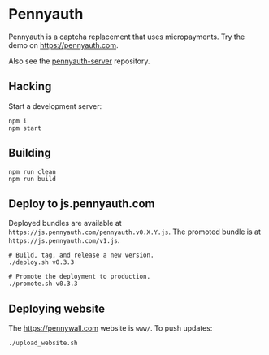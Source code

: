 # Pennyauth

Pennyauth is a captcha replacement that uses micropayments. Try the demo on https://pennyauth.com.

Also see the [pennyauth-server](https://github.com/0xfe/pennyauth-server) repository.

## Hacking

Start a development server:

```
npm i
npm start
```

## Building

```
npm run clean
npm run build
```

## Deploy to js.pennyauth.com

Deployed bundles are available at `https://js.pennyauth.com/pennyauth.v0.X.Y.js`. The promoted bundle is at `https://js.pennyauth.com/v1.js`.

```
# Build, tag, and release a new version.
./deploy.sh v0.3.3

# Promote the deployment to production.
./promote.sh v0.3.3
```

## Deploying website

The https://pennywall.com website is `www/`. To push updates:

```
./upload_website.sh
```
